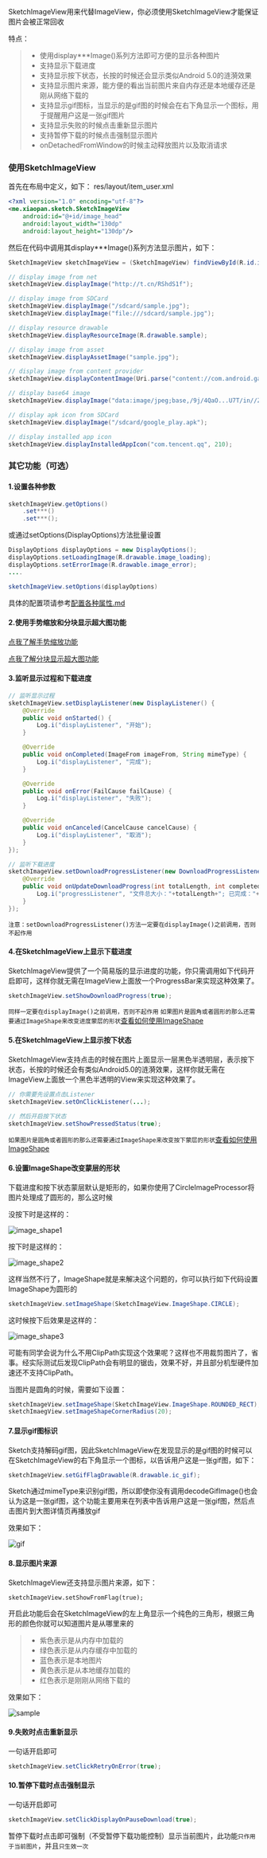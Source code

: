 SketchImageView用来代替ImageView，你必须使用SketchImageView才能保证图片会被正常回收

特点：
>* 使用display***Image()系列方法即可方便的显示各种图片
>* 支持显示下载进度
>* 支持显示按下状态，长按的时候还会显示类似Android 5.0的涟漪效果
>* 支持显示图片来源，能方便的看出当前图片来自内存还是本地缓存还是刚从网络下载的
>* 支持显示gif图标，当显示的是gif图的时候会在右下角显示一个图标，用于提醒用户这是一张gif图片
>* 支持显示失败的时候点击重新显示图片
>* 支持暂停下载的时候点击强制显示图片
>* onDetachedFromWindow的时候主动释放图片以及取消请求

### 使用SketchImageView
首先在布局中定义，如下：
res/layout/item_user.xml
```xml
<?xml version="1.0" encoding="utf-8"?>
<me.xiaopan.sketch.SketchImageView
    android:id="@+id/image_head"
    android:layout_width="130dp"
    android:layout_height="130dp"/>
```

然后在代码中调用其display***Image()系列方法显示图片，如下：
```java
SketchImageView sketchImageView = (SketchImageView) findViewById(R.id.image_main);

// display image from net
sketchImageView.displayImage("http://t.cn/RShdS1f");

// display image from SDCard
sketchImageView.displayImage("/sdcard/sample.jpg");
sketchImageView.displayImage("file:///sdcard/sample.jpg");

// display resource drawable
sketchImageView.displayResourceImage(R.drawable.sample);

// display image from asset
sketchImageView.displayAssetImage("sample.jpg");

// display image from content provider
sketchImageView.displayContentImage(Uri.parse("content://com.android.gallery/last"));

// display base64 image
sketchImageView.displayImage("data:image/jpeg;base,/9j/4QaO...U7T/in//Z");

// display apk icon from SDCard
sketchImageView.displayImage("/sdcard/google_play.apk");

// display installed app icon
sketchImageView.displayInstalledAppIcon("com.tencent.qq", 210);
```

### 其它功能（可选）

#### 1.设置各种参数
```java
sketchImageView.getOptions()
    .set***()
    .set***();
```
或通过setOptions(DisplayOptions)方法批量设置
```java
DisplayOptions displayOptions = new DisplayOptions();
displayOptions.setLoadingImage(R.drawable.image_loading);
displayOptions.setErrorImage(R.drawable.image_error);
....

sketchImageView.setOptions(displayOptions)
```
具体的配置项请参考[配置各种属性.md](options.md)

#### 2.使用手势缩放和分块显示超大图功能

[点我了解手势缩放功能](zoom.md)

[点我了解分块显示超大图功能](large_image.md)

#### 3.监听显示过程和下载进度
```java
// 监听显示过程
sketchImageView.setDisplayListener(new DisplayListener() {
    @Override
    public void onStarted() {
        Log.i("displayListener", "开始");
    }

    @Override
    public void onCompleted(ImageFrom imageFrom, String mimeType) {
        Log.i("displayListener", "完成");
    }

    @Override
    public void onError(FailCause failCause) {
        Log.i("displayListener", "失败");
    }

    @Override
    public void onCanceled(CancelCause cancelCause) {
        Log.i("displayListener", "取消");
    }
});

// 监听下载进度
sketchImageView.setDownloadProgressListener(new DownloadProgressListener() {
    @Override
    public void onUpdateDownloadProgress(int totalLength, int completedLength) {
        Log.i("progressListener", "文件总大小："+totalLength+"; 已完成："+comletedLength);
    }
});
```
``注意：setDownloadProgressListener()方法一定要在displayImage()之前调用，否则不起作用``

#### 4.在SketchImageView上显示下载进度
SketchImageView提供了一个简易版的显示进度的功能，你只需调用如下代码开启即可，这样你就无需在ImageView上面放一个ProgressBar来实现这种效果了。
```java
sketchImageView.setShowDownloadProgress(true);
```
``同样一定要在displayImage()之前调用，否则不起作用``
``如果图片是圆角或者圆形的那么还需要通过ImageShape来改变进度蒙层的形状``[查看如何使用ImageShape](#ImageShape)

#### 5.在SketchImageView上显示按下状态
SketchImageView支持点击的时候在图片上面显示一层黑色半透明层，表示按下状态，长按的时候还会有类似Android5.0的涟漪效果，这样你就无需在ImageView上面放一个黑色半透明的View来实现这种效果了。
```java
// 你需要先设置点击Listener
sketchImageView.setOnClickListener(...);

// 然后开启按下状态
sketchImageView.setShowPressedStatus(true);
```
``如果图片是圆角或者圆形的那么还需要通过ImageShape来改变按下蒙层的形状``[查看如何使用ImageShape](#ImageShape)

<h4 id="ImageShape">6.设置ImageShape改变蒙层的形状</h4>
下载进度和按下状态蒙层默认是矩形的，如果你使用了CircleImageProcessor将图片处理成了圆形的，那么这时候

没按下时是这样的：

![image_shape1](../res/image_shape1.png)

按下时是这样的：

![image_shape2](../res/image_shape2.png)

这样当然不行了，ImageShape就是来解决这个问题的，你可以执行如下代码设置ImageShape为圆形的
```java
sketchImageView.setImageShape(SketchImageView.ImageShape.CIRCLE);
```
这时候按下后效果是这样的：

![image_shape3](../res/image_shape3.png)

可能有同学会说为什么不用ClipPath实现这个效果呢？这样也不用裁剪图片了，省事。经实际测试后发现ClipPath会有明显的锯齿，效果不好，并且部分机型硬件加速还不支持ClipPath。

当图片是圆角的时候，需要如下设置：
```java
sketchImageView.setImageShape(SketchImageView.ImageShape.ROUNDED_RECT);
sketchImaegView.setImageShapeCornerRadius(20);
```

#### 7.显示gif图标识
Sketch支持解码gif图，因此SketchImageView在发现显示的是gif图的时候可以在SketchImageView的右下角显示一个图标，以告诉用户这是一张gif图，如下：

```java
sketchImageView.setGifFlagDrawable(R.drawable.ic_gif);
```

Sketch通过mimeType来识别gif图，所以即使你没有调用decodeGifImage()也会认为这是一张gif图，这个功能主要用来在列表中告诉用户这是一张gif图，然后点击图片到大图详情页再播放gif

效果如下：

![gif](../res/gif_flag_drawable.png)

#### 8.显示图片来源
SketchImageView还支持显示图片来源，如下：
```
sketchImageView.setShowFromFlag(true);
```

开启此功能后会在SketchImageView的左上角显示一个纯色的三角形，根据三角形的颜色你就可以知道图片是从哪里来的
>* 紫色表示是从内存中加载的
>* 绿色表示是从内存缓存中加载的
>* 蓝色表示是本地图片
>* 黄色表示是从本地缓存加载的
>* 红色表示是刚刚从网络下载的

效果如下：

![sample](../res/sample_debug_mode.jpeg)

#### 9.失败时点击重新显示
一句话开启即可
```java
sketchImageView.setClickRetryOnError(true);
```

#### 10.暂停下载时点击强制显示
一句话开启即可
```java
sketchImageView.setClickDisplayOnPauseDownload(true);
```
暂停下载时点击即可强制（不受暂停下载功能控制）显示当前图片，此功能`只作用于当前图片`，并且`只生效一次`
